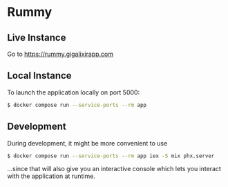 # Rummy

## Live Instance

Go to https://rummy.gigalixirapp.com

## Local Instance

To launch the application locally on port 5000:

```sh
$ docker compose run --service-ports --rm app
```

## Development

During development, it might be more convenient to use

```sh
$ docker compose run --service-ports --rm app iex -S mix phx.server
```

...since that will also give you an interactive console which lets you interact
with the application at runtime.
